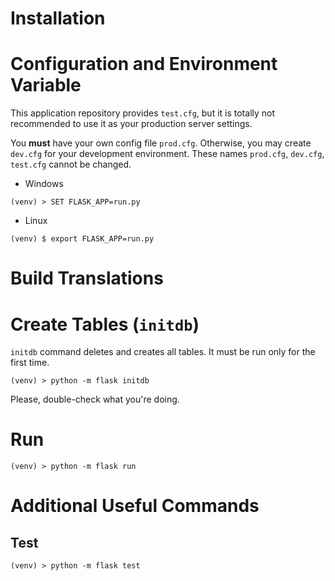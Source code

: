 # Installation

# Configuration and Environment Variable

This application repository provides ```test.cfg```, but it is totally not recommended to use it as your production server settings.

You **must** have your own config file ```prod.cfg```. Otherwise, you may create ```dev.cfg``` for your development environment. These names ```prod.cfg```, ```dev.cfg```, ```test.cfg``` cannot be changed. 

* Windows

```
(venv) > SET FLASK_APP=run.py
```

* Linux

```
(venv) $ export FLASK_APP=run.py
```

# Build Translations

# Create Tables (```initdb```)

```initdb``` command deletes and creates all tables. It must be run only for the first time.

```
(venv) > python -m flask initdb
```

Please, double-check what you're doing.

# Run

```
(venv) > python -m flask run
```

# Additional Useful Commands

## Test

```
(venv) > python -m flask test
```
